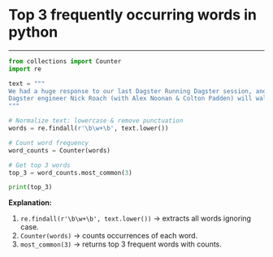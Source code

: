 # Top 3 frequently occurring words in python

---

```python
from collections import Counter
import re

text = """
We had a huge response to our last Dagster Running Dagster session, and we’re bringing it back with a focus on event-driven pipelines and real-time observability.
Dagster engineer Nick Roach (with Alex Noonan & Colton Padden) will walk through how we orchestrate millions of daily events with real-time observability using Dagster+.
"""

# Normalize text: lowercase & remove punctuation
words = re.findall(r'\b\w+\b', text.lower())

# Count word frequency
word_counts = Counter(words)

# Get top 3 words
top_3 = word_counts.most_common(3)

print(top_3)
```

**Explanation:**

1. `re.findall(r'\b\w+\b', text.lower())` → extracts all words ignoring case.
2. `Counter(words)` → counts occurrences of each word.
3. `most_common(3)` → returns top 3 frequent words with counts.
